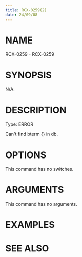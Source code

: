 ```yaml
---
title: RCX-0259(2)
date: 24/09/08
---
```


# NAME

RCX-0259 - RCX-0259

# SYNOPSIS

N/A.

# DESCRIPTION

Type: ERROR

Can't find bterm {} in db.

# OPTIONS

This command has no switches.

# ARGUMENTS

This command has no arguments.

# EXAMPLES

# SEE ALSO
